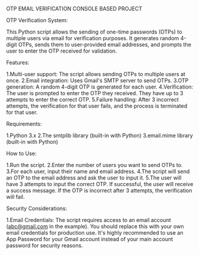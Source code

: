 OTP EMAIL VERIFICATION CONSOLE BASED PROJECT

OTP Verification System:

This Python script allows the sending of one-time passwords (OTPs) to multiple users via email for verification purposes. It generates random 4-digit OTPs, sends them to user-provided email addresses, and prompts the user to enter the OTP received for validation.

Features:

1.Multi-user support: The script allows sending OTPs to multiple users at once.
2.Email integration: Uses Gmail's SMTP server to send OTPs.
3.OTP generation: A random 4-digit OTP is generated for each user.
4.Verification: The user is prompted to enter the OTP they received. They have up to 3 attempts to enter the correct OTP.
5.Failure handling: After 3 incorrect attempts, the verification for that user fails, and the process is terminated for that user.

Requirements:

1.Python 3.x
2.The smtplib library (built-in with Python)
3.email.mime library (built-in with Python)

How to Use:

1.Run the script.
2.Enter the number of users you want to send OTPs to.
3.For each user, input their name and email address.
4.The script will send an OTP to the email address and ask the user to input it.
5.The user will have 3 attempts to input the correct OTP. If successful, the user will receive a success message. If the OTP is incorrect after 3 attempts, the verification will fail.

Security Considerations:

1.Email Credentials: The script requires access to an email account (abc@gmail.com in the example). You should replace this with your own email credentials for production use. It's highly recommended to use an App Password for your Gmail account instead of your main account password for security reasons.
